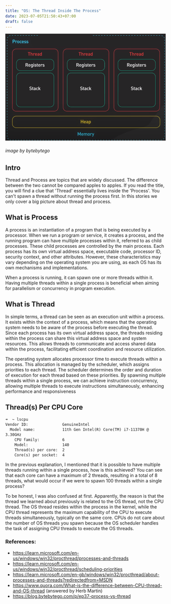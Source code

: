 ```yaml
---
title: "OS: The Thread Inside The Process"
date: 2023-07-05T21:50:43+07:00
draft: false
---
```


![Image alt](/images/process_thread.png)
###### *image by bytebytego*

## Intro

Thread and Process are topics that are widely discussed. The difference between the two cannot be compared apples to apples. If you read the title, you will find a clue that 'Thread' essentially lives inside the 'Process'.
You can't spawn a thread without running the process first. In this stories we only cover a big picture about thread and process.

## What is Process

A process is an instantiation of a program that is being executed by a processor. When we run a program or service, it creates a process, and the running program can have multiple processes within it, referred to as child processes.
These child processes are controlled by the main process.
Each process has its own virtual address space, executable code, processor ID, security context, and other attributes. However, these characteristics may vary depending on the operating system you are using, as each OS has its own mechanisms and implementations.

When a process is running, it can spawn one or more threads within it. Having multiple threads within a single process is beneficial when aiming for parallelism or concurrency in program execution.

## What is Thread

In simple terms, a thread can be seen as an execution unit within a process. It exists within the context of a process, which means that the operating system needs to be aware of the process before executing the thread.
Since each process has its own virtual address space, the threads residing within the process can share this virtual address space and system resources.
This allows threads to communicate and access shared data within the process, facilitating efficient coordination and resource utilization.

The operating system allocates processor time to execute threads within a process. This allocation is managed by the scheduler, which assigns priorities to each thread.
The scheduler determines the order and duration of execution for each thread based on these priorities.
By spawning multiple threads within a single process, we can achieve instruction concurrency, allowing multiple threads to execute instructions simultaneously, enhancing performance and responsiveness

## Thread(s) Per CPU Core

```
➜  ~ lscpu
Vendor ID:               GenuineIntel
  Model name:            11th Gen Intel(R) Core(TM) i7-11370H @ 3.30GHz
    CPU family:          6
    Model:               140
    Thread(s) per core:  2
    Core(s) per socket:  4
```

In the previous explanation, I mentioned that it is possible to have multiple threads running within a single process, how is this achieved?
You can see that each core can have a maximum of 2 threads, resulting in a total of 8 threads, what would occur if we were to spawn 100 threads within a single process?

To be honest, I was also confused at first. Apparently, the reason is that the thread we learned about previously is related to the OS thread, not the CPU thread. The OS thread resides within the process in the kernel, while the CPU thread represents the maximum capability of the CPU to execute threads simultaneously, typically on the same core.
CPUs do not care about the number of OS threads you spawn because the OS scheduler handles the task of assigning CPU threads to execute the OS threads.

### References:

- https://learn.microsoft.com/en-us/windows/win32/procthread/processes-and-threads
- https://learn.microsoft.com/en-us/windows/win32/procthread/scheduling-priorities
- https://learn.microsoft.com/en-gb/windows/win32/procthread/about-processes-and-threads?redirectedfrom=MSDN
- https://www.quora.com/What-is-the-difference-between-CPU-thread-and-OS-thread (answered by Herb Martin)
- https://blog.bytebytego.com/p/ep37-process-vs-thread
